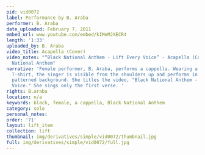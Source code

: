 ```yaml
---
pid: vid0072
label: Performance by B. Araba
performer: B. Araba
date_uploaded: February 7, 2011
embed_url: www.youtube.com/embed/kIMeMJXECR4
length: '1:33'
uploaded_by: B. Araba
video_title: Acapella (Cover)
video_notes: "“Black National Anthem - Lift Every Voice” - Acapella (Cover). Black
  National Anthem"
narrative: 'Female performer, B. Araba, performs a cappella. Wearing a light-colored
  T-shirt, the singer is visible from the shoulders up and performs in front of a
  patterned background. She titles the video, "Black National Anthem - Lift Every
  Voice." She sings only the first verse. '
rights: B.araba
location: n/a
keywords: black, female, a cappella, Black National Anthem
category: solo
personal_notes: 
order: '71'
layout: lift_item
collection: lift
thumbnail: img/derivatives/simple/vid0072/thumbnail.jpg
full: img/derivatives/simple/vid0072/full.jpg
---
```

